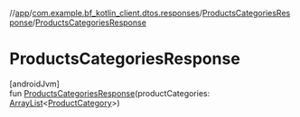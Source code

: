 //[app](../../../index.md)/[com.example.bf_kotlin_client.dtos.responses](../index.md)/[ProductsCategoriesResponse](index.md)/[ProductsCategoriesResponse](-products-categories-response.md)

# ProductsCategoriesResponse

[androidJvm]\
fun [ProductsCategoriesResponse](-products-categories-response.md)(productCategories: [ArrayList](https://kotlinlang.org/api/latest/jvm/stdlib/kotlin.collections/-array-list/index.html)&lt;[ProductCategory](../../com.example.bf_kotlin_client.dtos.entities/-product-category/index.md)&gt;)
